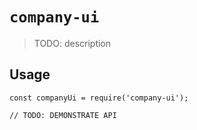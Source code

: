 # `company-ui`

> TODO: description

## Usage

```
const companyUi = require('company-ui');

// TODO: DEMONSTRATE API
```
